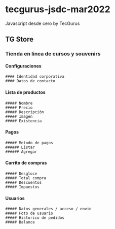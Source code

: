 # tecgurus-jsdc-mar2022
Javascript desde cero by TecGurus


## TG Store
### Tienda en linea de cursos y souvenirs

#### Configuraciones
    #### Identidad corporativa
    #### Datos de contacto
#### Lista de productos
    ##### Nombre
    ##### Precio
    ##### Descripción
    ##### Imagen
    ##### Existencia
#### Pagos
    ##### Metodo de pagos
    ###### Listar
    ###### Agregar
#### Carrito de compras
    ##### Desgloce
    ##### Total compra
    ##### Descuentos
    ##### Impuestos
#### Usuarios
    ##### Datos generales / acceso / envio
    ##### Foto de usuario
    ##### Historico de pedidos
    ##### Balance